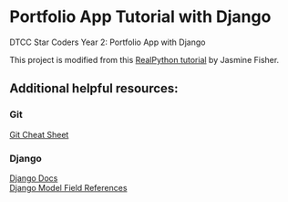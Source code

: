# Portfolio App Tutorial with Django
DTCC Star Coders Year 2: Portfolio App with Django

This project is modified from this [RealPython tutorial](https://realpython.com/get-started-with-django-1/) by Jasmine Fisher.

## Additional helpful resources:

### Git  
[Git Cheat Sheet](https://education.github.com/git-cheat-sheet-education.pdf )


### Django  
[Django Docs](https://docs.djangoproject.com/en/3.2/)  
[Django Model Field References](https://docs.djangoproject.com/en/2.1/ref/models/fields/)

